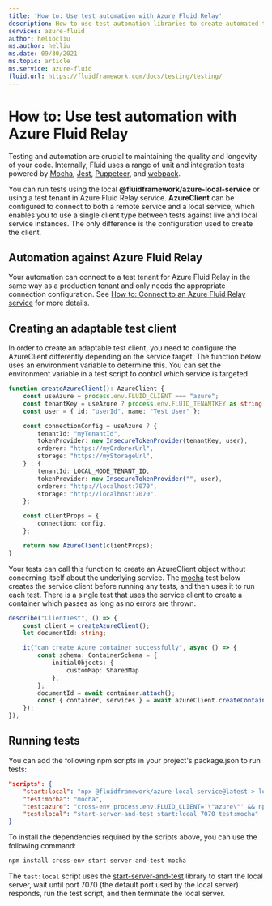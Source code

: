 ```yaml
---
title: 'How to: Use test automation with Azure Fluid Relay'
description: How to use test automation libraries to create automated tests for Fluid applications
services: azure-fluid
author: heliocliu
ms.author: helliu
ms.date: 09/30/2021
ms.topic: article
ms.service: azure-fluid
fluid.url: https://fluidframework.com/docs/testing/testing/
---
```


# How to: Use test automation with Azure Fluid Relay

Testing and automation are crucial to maintaining the quality and longevity of your code. Internally, Fluid uses a range
of unit and integration tests powered by [Mocha](https://mochajs.org/), [Jest](https://jestjs.io/),
[Puppeteer](https://github.com/puppeteer/puppeteer), and [webpack](https://webpack.js.org/).

You can run tests using the local **@fluidframework/azure-local-service** or using a test tenant in Azure Fluid Relay
service. **AzureClient** can be configured to connect to both a remote service and a local service, which enables you to
use a single client type between tests against live and local service instances. The only difference is the
configuration used to create the client.


## Automation against Azure Fluid Relay

Your automation can connect to a test tenant for Azure Fluid Relay in the same way as a production tenant and only needs
the appropriate connection configuration. See [How to: Connect to an Azure Fluid Relay service](connect-fluid-azure-service.md) for more details.


## Creating an adaptable test client

In order to create an adaptable test client, you need to configure the AzureClient differently depending on the
service target. The function below uses an environment variable to determine this. You can set the
environment variable in a test script to control which service is targeted.

```typescript
function createAzureClient(): AzureClient {
    const useAzure = process.env.FLUID_CLIENT === "azure";
    const tenantKey = useAzure ? process.env.FLUID_TENANTKEY as string : "";
    const user = { id: "userId", name: "Test User" };

    const connectionConfig = useAzure ? {
        tenantId: "myTenantId",
        tokenProvider: new InsecureTokenProvider(tenantKey, user),
        orderer: "https://myOrdererUrl",
        storage: "https://myStorageUrl",
    } : {
        tenantId: LOCAL_MODE_TENANT_ID,
        tokenProvider: new InsecureTokenProvider("", user),
        orderer: "http://localhost:7070",
        storage: "http://localhost:7070",
    };

    const clientProps = {
        connection: config,
    };

    return new AzureClient(clientProps);
}
```

Your tests can call this function to create an AzureClient object without concerning itself about the underlying
service. The [mocha](https://mochajs.org/) test below creates the service client before running any tests, and then uses
it to run each test. There is a single test that uses the service client to create a container which passes as
long as no errors are thrown.

```typescript
describe("ClientTest", () => {
    const client = createAzureClient();
    let documentId: string;

    it("can create Azure container successfully", async () => {
        const schema: ContainerSchema = {
            initialObjects: {
                customMap: SharedMap
            },
        };
        documentId = await container.attach();
        const { container, services } = await azureClient.createContainer(schema);
    });
});

```

## Running tests

You can add the following npm scripts in your project's package.json to run tests:

```json
"scripts": {
    "start:local": "npx @fluidframework/azure-local-service@latest > local-service.log 2>&1",
    "test:mocha": "mocha",
    "test:azure": "cross-env process.env.FLUID_CLIENT='\"azure\"' && npm run test:mocha",
    "test:local": "start-server-and-test start:local 7070 test:mocha"
}
```

To install the dependencies required by the scripts above, you can use the following command:

```bash
npm install cross-env start-server-and-test mocha
```

The `test:local` script uses the [start-server-and-test](https://www.npmjs.com/package/start-server-and-test) library to
start the local server, wait until port 7070 (the default port used by the local server) responds, run the test
script, and then terminate the local server.
